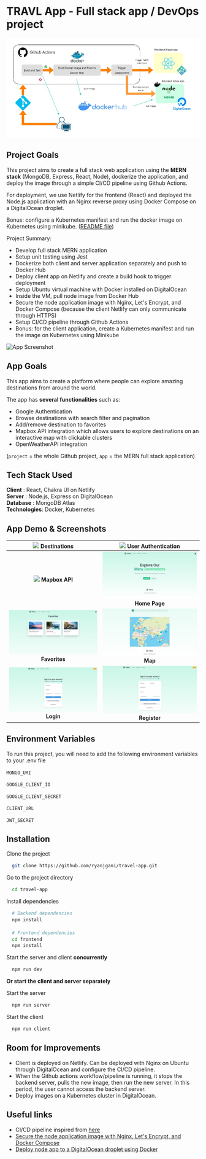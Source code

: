# TRAVL App - Full stack app / DevOps project

![](https://github.com/ryanjgani/travel-app/blob/master/demo/travelapp-workflow.jpg?raw=true)

## Project Goals

This project aims to create a full stack web application using the **MERN stack** (MongoDB, Express, React, Node), dockerize the application, and deploy the image through a simple CI/CD pipeline using Github Actions.

For deployment, we use Netlify for the frontend (React) and deployed the Node.js application with an Nginx reverse proxy using Docker Compose on a DigitalOcean droplet.

Bonus: configure a Kubernetes manifest and run the docker image on Kubernetes using minikube. ([README file](https://github.com/ryanjgani/travel-app/tree/master/frontend#readme))

Project Summary:

-   Develop full stack MERN application
-   Setup unit testing using Jest
-   Dockerize both client and server application separately and push to Docker Hub
-   Deploy client app on Netlify and create a build hook to trigger deployment
-   Setup Ubuntu virtual machine with Docker installed on DigitalOcean
-   Inside the VM, pull node image from Docker Hub
-   Secure the node application image with Nginx, Let's Encrypt, and Docker Compose (because the client Netlify can only communicate through HTTPS)
-   Setup CI/CD pipeline through Github Actions
-   Bonus: for the client application, create a Kubernetes manifest and run the image on Kubernetes using Minikube

![App Screenshot](https://github.com/ryanjgani/travel-app/blob/master/demo/destinations.gif?raw=true)

## App Goals

This app aims to create a platform where people can explore amazing destinations from around the world.

The app has **several functionalities** such as:

-   Google Authentication
-   Browse destinations with search filter and pagination
-   Add/remove destination to favorites
-   Mapbox API integration which allows users to explore destinations on an interactive map with clickable clusters
-   OpenWeatherAPI integration

(`project` = the whole Github project, `app` = the MERN full stack application)

## Tech Stack Used

**Client** : React, Chakra UI on Netlify  
**Server** : Node.js, Express on DigitalOcean  
**Database** : MongoDB Atlas  
**Technologies**: Docker, Kubernetes

## App Demo & Screenshots

| ![](https://github.com/ryanjgani/travel-app/blob/master/demo/destinations.gif?raw=true) **Destinations** | ![](https://github.com/ryanjgani/travel-app/blob/master/demo/googleauth.gif?raw=true) **User Authentication** |
| :------------------------------------------------------------------------------------------------------: | :-----------------------------------------------------------------------------------------------------------: |
|      ![](https://github.com/ryanjgani/travel-app/blob/master/demo/maps.gif?raw=true) **Mapbox API**      |       ![](https://github.com/ryanjgani/travel-app/blob/master/demo/homepage.jpg?raw=true) **Home Page**       |
|    ![](https://github.com/ryanjgani/travel-app/blob/master/demo/favorites.jpg?raw=true) **Favorites**    |            ![](https://github.com/ryanjgani/travel-app/blob/master/demo/map.jpg?raw=true) **Map**             |
|        ![](https://github.com/ryanjgani/travel-app/blob/master/demo/login.jpg?raw=true) **Login**        |       ![](https://github.com/ryanjgani/travel-app/blob/master/demo/register.jpg?raw=true) **Register**        |

## Environment Variables

To run this project, you will need to add the following environment variables to your .env file

`MONGO_URI`

`GOOGLE_CLIENT_ID`

`GOOGLE_CLIENT_SECRET`

`CLIENT_URL`

`JWT_SECRET`

## Installation

Clone the project

```bash
  git clone https://github.com/ryanjgani/travel-app.git
```

Go to the project directory

```bash
  cd travel-app
```

Install dependencies

```bash
  # Backend dependencies
  npm install

  # Frontend dependencies
  cd frontend
  npm install
```

Start the server and client **concurrently**

```bash
  npm run dev
```

**Or start the client and server separately**

Start the server

```bash
  npm run server
```

Start the client

```bash
  npm run client
```

## Room for Improvements

-   Client is deployed on Netlify. Can be deployed with Nginx on Ubuntu through DigitalOcean and configure the CI/CD pipeline.
-   When the Github actions workflow/pipeline is running, it stops the backend server, pulls the new image, then run the new server. In this period, the user cannot access the backend server.
-   Deploy images on a Kubernetes cluster in DigitalOcean.

## Useful links

-   CI/CD pipeline inspired from [here](https://www.youtube.com/watch?v=MbXbmQdkImA&ab_channel=SebastianKargl)
-   [Secure the node application image with Nginx, Let's Encrypt, and Docker Compose](https://www.digitalocean.com/community/tutorials/how-to-secure-a-containerized-node-js-application-with-nginx-let-s-encrypt-and-docker-compose#step-4-obtaining-ssl-certificates-and-credentials)
-   [Deploy node app to a DigitalOcean droplet using Docker](https://stackabuse.com/deploying-a-node-js-app-to-a-digitalocean-droplet-with-docker/)
